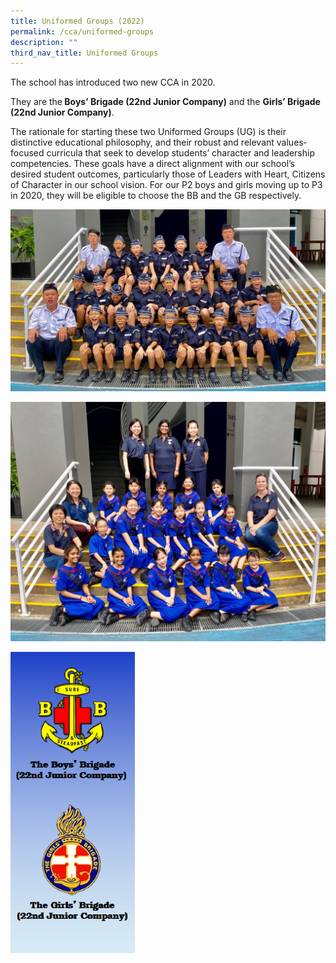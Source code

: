 ```yaml
---
title: Uniformed Groups (2022)
permalink: /cca/uniformed-groups
description: ""
third_nav_title: Uniformed Groups
---
```


<p>The school has introduced two new CCA in 2020.&nbsp;</p>
<p>They are the<strong>&nbsp;Boys&rsquo; Brigade (22nd Junior Company)</strong>&nbsp;and the&nbsp;<strong>Girls&rsquo; Brigade (22nd Junior Company)</strong>.&nbsp;</p>
<p>The rationale for starting these two Uniformed Groups (UG) is their distinctive educational philosophy, and their robust and relevant values‐focused curricula that seek to develop students&rsquo; character and leadership competencies. These goals have a direct alignment with our school&rsquo;s desired student outcomes, particularly those of Leaders with Heart, Citizens of Character in our school vision. For our P2 boys and girls moving up to P3 in 2020, they will be eligible to choose the BB and the GB respectively.&nbsp;</p>

![](/images/BB_contingent.jpg)

![](/images/GB_contingent.jpg)

![](/images/cca6.png)